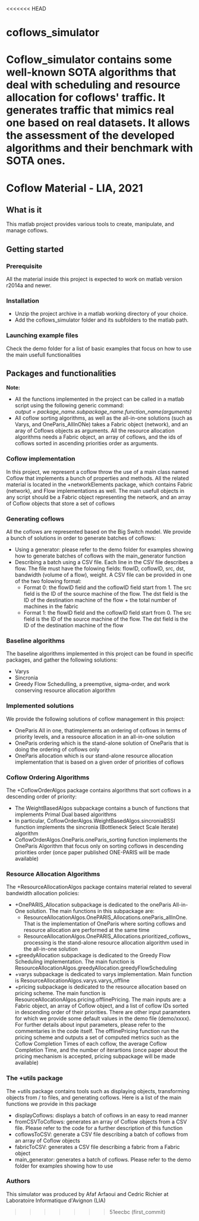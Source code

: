 <<<<<<< HEAD
# coflows_simulator
Coflow_simulator contains some well-known SOTA algorithms that deal with scheduling and resource allocation for coflows' traffic. 
It generates traffic that mimics real one based on real datasets. 
It allows the assessment of the developed algorithms and their benchmark with SOTA ones.
=======
# Coflow Material - LIA, 2021

## What is it
This matlab project provides various tools to create, manipulate, and manage coflows.

## Getting started

### Prerequisite
All the material inside this project is expected to work on matlab version r2014a and newer.

### Installation
 - Unzip the project archive in a matlab working directory of your choice.
 - Add the coflows_simulator folder and its subfolders to the matlab path.

### Launching example files
Check the demo folder for a list of basic examples that focus on how to use the main usefull functionalities

## Packages and functionalities

**Note:** 
 - All the functions implemented in the project can be called in a matlab script using the following generic command:\
*output = package_name.subpackage_name.function_name(arguments)*
 - All coflow sorting algorithms, as well as the all-in-one solutions (such as Varys, and OneParis_AllInONe) takes a Fabric object (network), and an aray of Coflows objects as arguments. All the resource allocation algorithms needs a Fabric object, an array of coflows, and the ids of coflows sorted in ascending priorities order as arguments.

### Coflow implementation
In this project, we represent a coflow throw the use of a main class named Coflow that implements a bunch of properties and methods.
All the related material is located in the +networkElements package, which contains Fabric (network), and Flow implementations as well.
The main usefull objects in any script should be a Fabric object representing the network, and an array of Coflow objects that store a set of coflows

### Generating coflows
All the coflows are represented based on the Big Switch model. We provide a bunch of solutions in order to generate batches of coflows:
 - Using a generator: please refer to the demo folder for examples showing how to generate batches of coflows with the main_generator function
 - Describing a batch using a CSV file. Each line in the CSV file describes a flow. The file must have the folowing fields: flowID, coflowID, src, dst, bandwidth (volume of a flow), weight. A CSV file can be provided in one of the two folowing format:
    - Format 0: the flowID field and the coflowID field start from 1. The src field is the ID of the source machine of the flow. The dst field is the ID of the destination machine of the flow + the total number of machines in the fabric
    - Format 1: the flowID field and the coflowID field start from 0. The src field is the ID of the source machine of the flow. The dst field is the ID of the destination machine of the flow

### Baseline algorithms
The baseline algorithms implemented in this project can be found in specific packages, and gather the following solutions:
 - Varys
 - Sincronia
 - Greedy Flow Schedulling, a preemptive, sigma-order, and work conserving resource allocation algorithm

### Implemented solutions
We provide the following solutions of coflow management in this project:
 - OneParis All in one, thatimplements an ordering of coflows in terms of priority levels, and a ressource allocation in an all-in-one solution
 - OneParis ordering which is the stand-alone solution of OneParis that is doing the ordering of coflows only
 - OneParis allocation which is our stand-alone resource allocation implementation that is based on a given order of priorities of coflows

### Coflow Ordering Algorithms
The +CoflowOrderAlgos package contains algorithms that sort coflows in a descending order of priority:
 - The WeightBasedAlgos subpackage contains a bunch of functions that implements Primal Dual based algorithms
 - In particular, CoflowOrderAlgos.WeightBasedAlgos.sincroniaBSSI function implements the sincronia (Bottleneck Select Scale Iterate) algorithm
 - CoflowOrderAlgos.OneParis.oneParis_sorting function implements the OneParis Algorithm that focus only on sorting coflows in descending priorities order (once paper published ONE-PARIS will be made available)

### Resource Allocation Algorithms
The +ResourceAllocationAlgos package contains material related to several bandwidth allocation policies:
 - +OnePARIS_Allocation subpackage is dedicated to the oneParis All-in-One solution. The main functions in this subpackage are: 
    - ResourceAllocationAlgos.OnePARIS_Allocations.oneParis_allInOne. That is the implementation of OneParis where sorting coflows and resource allocation are performed at the same time
    - ResourceAllocationAlgos.OnePARIS_Allocations.prioritized_coflows_processing is the stand-alone resource allocation algorithm used in the all-in-one solution
 - +greedyAllocation subpackage is dedicated to the Greedy Flow Scheduling implementation. The main function is ResourceAllocationAlgos.greedyAllocation.greedyFlowScheduling
 - +varys subpackage is dedicated to varys implementation. Main function is ResourceAllocationAlgos.varys.varys_offline
 - +pricing subpackage is dedicated to the resource allocation based on pricing scheme. The main function is ResourceAllocationAlgos.pricing.offlinePricing. The main inputs are: a Fabric object, an array of Coflow object, and a list of coflow IDs sorted in descending order of their priorities. There are other input parameters for which we provide some default values in the demo file (demo/xxxx). For further details about input parameters, please refer to the commentaries in the code itself. The offlinePricing function run the pricing scheme and outputs a set of computed metrics such as the Coflow Completion Times of each coflow, the average Coflow Completion Time, and the number of iterartions
   (once paper about the pricing mechanism is accepted, pricing subpackage will be made available)
### The +utils package
The +utils package contains tools such as displaying objects, transforming objects from / to files, and generating coflows. Here is a list of the main functions we provide in this package
 - displayCoflows: displays a batch of coflows in an easy to read manner
 - fromCSVToCoflows: generates an array of Coflow objects from a CSV file. Please refer to the code for a further description of this function
 - coflowsToCSV: generate a CSV file describing a batch of coflows from an array of Coflow objects
 - fabricToCSV: generates a CSV file describing a fabric from a Fabric object
 - main_generator: generates a batch of coflows. Please refer to the demo folder for examples showing how to use
### Authors
This simulator was produced by Afaf Arfaoui and Cedric Richier at Laboratoire Informatique d'Avignon (LIA)

>>>>>>> 51eecbc (first_commit)
